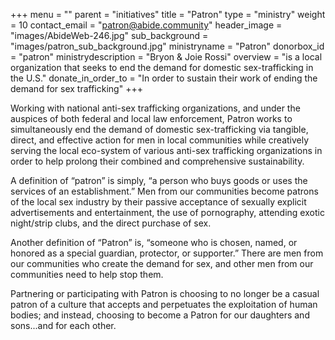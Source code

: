 +++
menu = ""
parent = "initiatives"
title = "Patron"
type = "ministry"
weight = 10
contact_email = "patron@abide.community"
header_image = "images/AbideWeb-246.jpg"
sub_background = "images/patron_sub_background.jpg"
ministryname = "Patron"
donorbox_id = "patron"
ministrydescription = "Bryon & Joie Rossi"
overview = "is a local organization that seeks to end the demand for domestic sex-trafficking in the U.S."
donate_in_order_to = "In order to sustain their work of ending the demand for sex trafficking"
+++

Working with national anti-sex trafficking organizations, and under the auspices of both federal and local law enforcement, Patron works to simultaneously end the demand of domestic sex-trafficking via tangible, direct, and effective action for men in local communities while creatively serving the local eco-system of various anti-sex trafficking organizations in order to help prolong their combined and comprehensive sustainability.  

A definition of “patron” is simply, “a person who buys goods or uses the services of an establishment.” Men from our communities become patrons of the local sex industry by their passive acceptance of sexually explicit advertisements and entertainment, the use of pornography, attending exotic night/strip clubs, and the direct purchase of sex. 

Another definition of “Patron” is, “someone who is chosen, named, or honored as a special guardian, protector, or supporter.” There are men from our communities who create the demand for sex, and other men from our communities need to help stop them.

Partnering or participating with Patron is choosing to no longer be a casual patron of a culture that accepts and perpetuates the exploitation of human bodies; and instead, choosing to become a Patron for our daughters and sons...and for each other. 